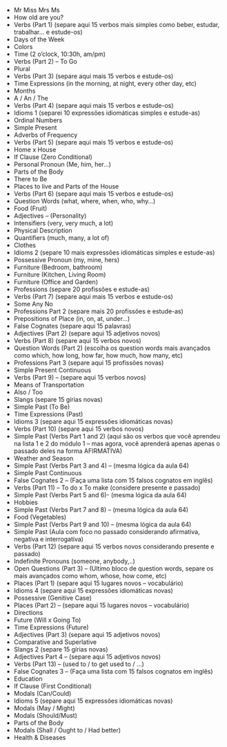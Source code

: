 * Mr Miss Mrs Ms
* How old are you?
* Verbs (Part 1) (separe aqui 15 verbos mais simples como beber, estudar, trabalhar… e estude-os)
* Days of the Week
* Colors
* Time (2 o’clock, 10:30h, am/pm)
* Verbs (Part 2) – To Go
* Plural
* Verbs (Part 3) (separe aqui mais 15 verbos e estude-os)
* Time Expressions (in the morning, at night, every other day, etc)
* Months
* A / An / The
* Verbs (Part 4) (separe aqui mais 15 verbos e estude-os)
* Idioms 1 (separei 10 expressões idiomáticas simples e estude-as)
* Ordinal Numbers
* Simple Present
* Adverbs of Frequency
* Verbs (Part 5) (separe aqui mais 15 verbos e estude-os)
* Home x House
* If Clause (Zero Conditional)
* Personal Pronoun (Me, him, her…)
* Parts of the Body
* There to Be
* Places to live and Parts of the House
* Verbs (Part 6) (separe aqui mais 15 verbos e estude-os)
* Question Words (what, where, when, who, why…)
* Food (Fruit)
* Adjectives – (Personality)
* Intensifiers (very, very much, a lot)
* Physical Description
* Quantifiers (much, many, a lot of)
* Clothes
* Idioms 2 (separe 10 mais expressões idiomáticas simples e estude-as)
* Possessive Pronoun (my, mine, hers)
* Furniture (Bedroom, bathroom)
* Furniture (Kitchen, Living Room)
* Furniture (Office and Garden)
* Professions (separe 20 profissões e estude-as)
* Verbs (Part 7) (separe aqui mais 15 verbos e estude-os)
* Some Any No
* Professions Part 2 (separe mais 20 profissões e estude-as)
* Prepositions of Place (in, on, at, under…)
* False Cognates (separe aqui 15 palavras)
* Adjectives (Part 2) (separe aqui 15 adjetivos novos)
* Verbs (Part 8) (separe aqui 15 verbos novos)
* Question Words (Part 2) (escolha os question words mais avançados como which, how long, how far, how much, how many, etc)
* Professions Part 3 (separe aqui 15 profissões novas)
* Simple Present Continuous
* Verbs (Part 9) – (separe aqui 15 verbos novos)
* Means of Transportation
* Also / Too
* Slangs (separe 15 gírias novas)
* Simple Past (To Be)
* Time Expressions (Past)
* Idioms 3 (separe aqui 15 expressões idiomáticas novas)
* Verbs (Part 10) (separe aqui 15 verbos novos)
* Simple Past (Verbs Part 1 and 2) (aqui são os verbos que você aprendeu na lista 1 e 2 do módulo 1 – mas agora, você aprenderá apenas apenas o passado deles na forma AFIRMATIVA)
* Weather and Season
* Simple Past (Verbs Part 3 and 4) – (mesma lógica da aula 64)
* Simple Past Continuous
* False Cognates 2 – (Faça uma lista com 15 falsos cognatos em inglês)
* Verbs (Part 11) – To do x To make (considere presente e passado)
* Simple Past (Verbs Part 5 and 6)- (mesma lógica da aula 64)
* Hobbies
* Simple Past (Verbs Part 7 and 8) – (mesma lógica da aula 64)
* Food (Vegetables)
* Simple Past (Verbs Part 9 and 10) – (mesma lógica da aula 64)
* Simple Past (Aula com foco no passado considerando afirmativa, negativa e interrogativa)
* Verbs (Part 12) (separe aqui 15 verbos novos considerando presente e passado)
* Indefinite Pronouns (someone, anybody,..)
* Open Questions (Part 3) – (Ultimo bloco de question words, separe os mais avançados como whom, whose, how come, etc)
* Places (Part 1) (separe aqui 15 lugares novos – vocabulário)
* Idioms 4 (separe aqui 15 expressões idiomáticas novas)
* Possessive (Genitive Case)
* Places (Part 2) – (separe aqui 15 lugares novos – vocabulário)
* Directions
* Future (Will x Going To)
* Time Expressions (Future)
* Adjectives (Part 3) (separe aqui 15 adjetivos novos)
* Comparative and Superlative
* Slangs 2 (separe 15 gírias novas)
* Adjectives Part 4 – (separe aqui 15 adjetivos novos)
* Verbs (Part 13) – (used to / to get used to / …)
* False Cognates 3 – (Faça uma lista com 15 falsos cognatos em inglês)
* Education
* If Clause (First Conditional)
* Modals (Can/Could)
* Idioms 5 (separe aqui 15 expressões idiomáticas novas)
* Modals (May / Might)
* Modals (Should/Must)
* Parts of the Body
* Modals (Shall / Ought to / Had better)
* Health & Diseases
